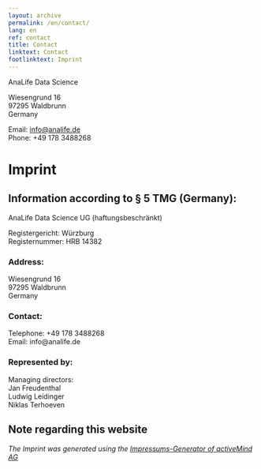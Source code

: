 ```yaml
---
layout: archive
permalink: /en/contact/
lang: en
ref: contact
title: Contact
linktext: Contact
footlinktext: Imprint
---
```


AnaLife Data Science

Wiesengrund 16<br>
97295 Waldbrunn<br>
Germany

Email: info@analife.de<br>
Phone: +49 178 3488268

<h1>Imprint</h1>
<h2>Information according to § 5 TMG (Germany):</h2>
<p>AnaLife Data Science UG (haftungsbeschränkt)<br /></p>
<p>Registergericht: Würzburg<br />
Registernummer: HRB 14382<br></p>
<h3>Address:</h3>
<p>Wiesengrund 16<br>97295 Waldbrunn<br>Germany<br></p>
<h3>Contact:</h3>
<p>Telephone:  +49 178 3488268<br>Email: info@analife.de</p>
<h3>Represented by:</h3>
<p>Managing directors:
<br>Jan Freudenthal
<br>Ludwig Leidinger
<br>Niklas Terhoeven</p>
<h2>Note regarding this website</h2>
<p><em>The Imprint was generated using the <a href="https://www.activemind.de/datenschutz/impressums-generator/">Impressums-Generator of activeMind AG</a></em></p>
